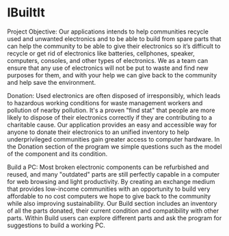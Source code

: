 # IBuiltIt


Project Objective: Our applications intends to help communities recycle used and unwanted electronics and to be able to build from spare parts that can help the community to be able to give their electronics so it’s difficult to recycle or get rid of electronics like batteries, cellphones, speaker, computers, consoles, and other types of electronics. We as a team can ensure that any use of electronics will not be put to waste and find new purposes for them, and with your help we can give back to the community and help save the environment.
	
Donation: Used electronics are often disposed of irresponsibly, which leads to hazardous working conditions for waste management workers and pollution of nearby pollution. It's a proven "find stat" that people are more likely to dispose of their electronics correctly if they are contributing to a charitable cause. Our application provides an easy and accessible way for anyone to donate their electronics to an unified inventory to help underprivileged communities gain greater access to computer hardware. In the Donation section of the program we simple questions such as the model of the component and its condition. 
			
Build a PC: Most broken electronic components can be refurbished and reused, and many "outdated" parts are still perfectly capable in a computer for web browsing and light productivity. By creating an exchange medium that provides low-income communities with an opportunity to build very affordable to no cost computers we hope to give back to the community while also improving sustainability. Our Build section includes an inventory of all the parts donated, their current condition and compatibility with other parts. Within Build users can explore different parts and ask the program for suggestions to build a working PC. 

